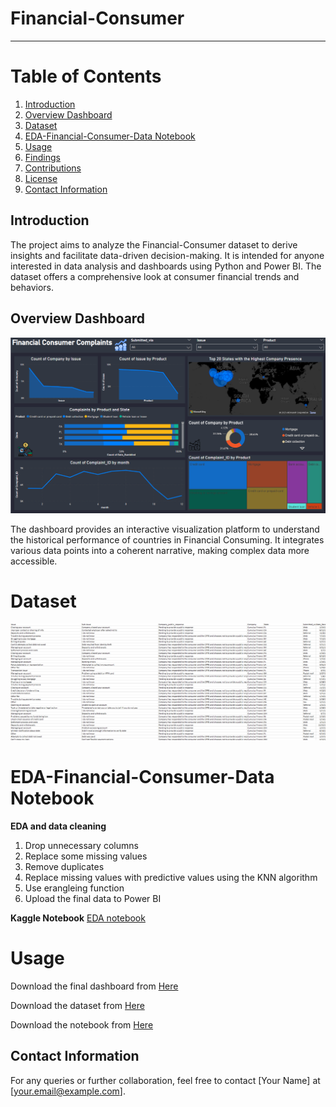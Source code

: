 # Financial-Consumer
---
# Table of Contents
1. [Introduction](#introduction)
2. [Overview Dashboard](#overview-dashboard)
3. [Dataset](#dataset)
4. [EDA-Financial-Consumer-Data Notebook](#eda-financial-consumer-data-notebook)
5. [Usage](#usage)
6. [Findings](#findings)
7. [Contributions](#contributions)
8. [License](#license)
9. [Contact Information](#contact-information)

## Introduction
The project aims to analyze the Financial-Consumer dataset to derive insights and facilitate data-driven decision-making. It is intended for anyone interested in data analysis and dashboards using Python and Power BI. The dataset offers a comprehensive look at consumer financial trends and behaviors.

## Overview Dashboard
![Dashboard](https://github.com/sahermuhamed1/Financial-Consumer-Data/blob/main/Dashboard0.png)

The dashboard provides an interactive visualization platform to understand the historical performance of countries in Financial Consuming. It integrates various data points into a coherent narrative, making complex data more accessible.

# Dataset
![Dataset](https://github.com/sahermuhamed1/Financial-Consumer-Data/blob/main/dataset.png)


# EDA-Financial-Consumer-Data Notebook

**EDA and data cleaning**
1. Drop unnecessary columns
2. Replace some missing values
3. Remove duplicates
4. Replace missing values with predictive values using the KNN algorithm
5. Use erangleing function
6. Upload the final data to Power BI

**Kaggle Notebook**
[EDA notebook](https://github.com/sahermuhamed1/Financial-Consumer-Data/blob/main/eda-financial-consumer-data.ipynb)

# Usage
Download the final dashboard from [Here](https://github.com/sahermuhamed1/Financial-Consumer-Data/blob/main/FInancial%20consumer%20project.pbix)

Download the dataset from [Here](https://github.com/sahermuhamed1/Financial-Consumer-Data/blob/main/Financial_Consumer_data111.csv)

Download the notebook from [Here](https://github.com/sahermuhamed1/Financial-Consumer-Data/blob/main/eda-financial-consumer-data.ipynb)

## Contact Information
For any queries or further collaboration, feel free to contact [Your Name] at [your.email@example.com].
